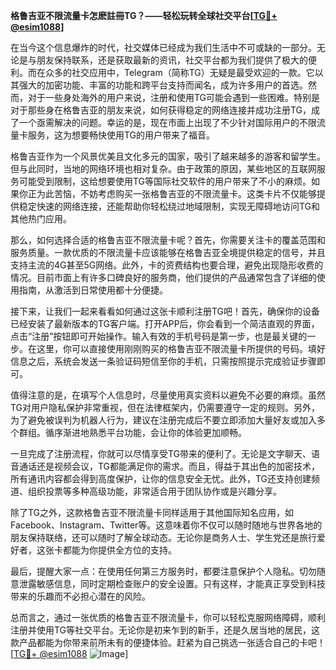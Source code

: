 **格鲁吉亚不限流量卡怎麽註冊TG？——轻松玩转全球社交平台[[TG💪+ @esim1088](https://t.me/s/esim1088)]**

在当今这个信息爆炸的时代，社交媒体已经成为我们生活中不可或缺的一部分。无论是与朋友保持联系，还是获取最新的资讯，社交平台都为我们提供了极大的便利。而在众多的社交应用中，Telegram（简称TG）无疑是最受欢迎的一款。它以其强大的加密功能、丰富的功能和跨平台支持而闻名，成为许多用户的首选。然而，对于一些身处海外的用户来说，注册和使用TG可能会遇到一些困难。特别是对于那些身在格鲁吉亚的朋友来说，如何获得稳定的网络连接并成功注册TG，成了一个亟需解决的问题。幸运的是，现在市面上出现了不少针对国际用户的不限流量卡服务，这为想要畅快使用TG的用户带来了福音。

格鲁吉亚作为一个风景优美且文化多元的国家，吸引了越来越多的游客和留学生。但与此同时，当地的网络环境也相对复杂。由于政策的原因，某些地区的互联网服务可能受到限制，这给想要使用TG等国际社交软件的用户带来了不小的麻烦。如果你正为此苦恼，不妨考虑购买一张格鲁吉亚的不限流量卡。这类卡片不仅能够提供稳定快速的网络连接，还能帮助你轻松绕过地域限制，实现无障碍地访问TG和其他热门应用。

那么，如何选择合适的格鲁吉亚不限流量卡呢？首先，你需要关注卡的覆盖范围和服务质量。一款优质的不限流量卡应该能够在格鲁吉亚全境提供稳定的信号，并且支持主流的4G甚至5G网络。此外，卡的资费结构也要合理，避免出现隐形收费的情况。目前市面上有许多口碑良好的服务商，他们提供的产品通常包含了详细的使用指南，从激活到日常使用都十分便捷。

接下来，让我们一起来看看如何通过这张卡顺利注册TG吧！首先，确保你的设备已经安装了最新版本的TG客户端。打开APP后，你会看到一个简洁直观的界面，点击“注册”按钮即可开始操作。输入有效的手机号码是第一步，也是最关键的一步。在这里，你可以直接使用刚刚购买的格鲁吉亚不限流量卡所提供的号码。填好信息之后，系统会发送一条验证码短信至你的手机，只需按照提示完成验证步骤即可。

值得注意的是，在填写个人信息时，尽量使用真实资料以避免不必要的麻烦。虽然TG对用户隐私保护非常重视，但在法律框架内，仍需要遵守一定的规则。另外，为了避免被误判为机器人行为，建议在注册完成后不要立即添加大量好友或加入多个群组。循序渐进地熟悉平台功能，会让你的体验更加顺畅。

一旦完成了注册流程，你就可以尽情享受TG带来的便利了。无论是文字聊天、语音通话还是视频会议，TG都能满足你的需求。而且，得益于其出色的加密技术，所有通讯内容都会得到高度保护，让你的信息安全无忧。此外，TG还支持创建频道、组织投票等多种高级功能，非常适合用于团队协作或是兴趣分享。

除了TG之外，这款格鲁吉亚不限流量卡同样适用于其他国际知名应用，如Facebook、Instagram、Twitter等。这意味着你不仅可以随时随地与世界各地的朋友保持联络，还可以随时了解全球动态。无论你是商务人士、学生党还是旅行爱好者，这张卡都能为你提供全方位的支持。

最后，提醒大家一点：在使用任何第三方服务时，都要注意保护个人隐私。切勿随意泄露敏感信息，同时定期检查账户的安全设置。只有这样，才能真正享受到科技带来的乐趣而不必担心潜在的风险。

总而言之，通过一张优质的格鲁吉亚不限流量卡，你可以轻松克服网络障碍，顺利注册并使用TG等社交平台。无论你是初来乍到的新手，还是久居当地的居民，这款产品都能为你带来前所未有的便捷体验。赶紧为自己挑选一张适合自己的卡吧！[[TG💪+ @esim1088](https://t.me/s/esim1088) ![Image](https://i.postimg.cc/4NQfJmqS/Snipaste-2025-05-13-00-14-12.png)]
